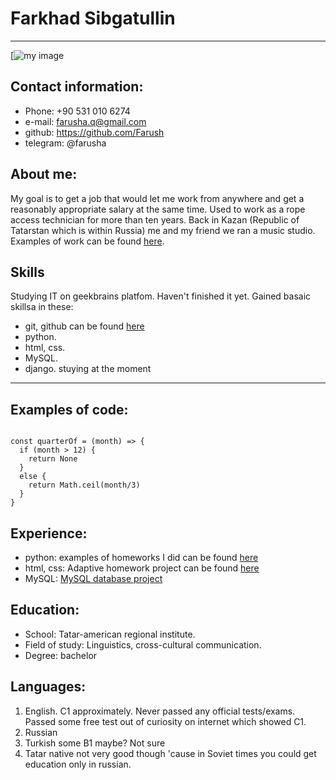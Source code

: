 
# Farkhad Sibgatullin

***

[![my image](/img/img/20171024_234803.jpg)

## Contact information:
* Phone: +90 531 010 6274
* e-mail: farusha.q@gmail.com
* github: https://github.com/Farush
* telegram: @farusha

## About me:
My goal is to get a job that would let me work from anywhere and get a reasonably appropriate salary at the same time. Used to work as a rope access technician for more than ten years. Back in Kazan (Republic of Tatarstan which is within Russia) me and my friend we ran a music studio. Examples of work can be found [here](https://www.youtube.com/results?search_query=%D0%BF%D0%BE%D0%BF%D1%80%D1%8B%D0%B3%D1%83%D0%BD+%D0%B8+%D0%B3%D0%B2%D0%BE%D0%B7%D0%B4%D0%B8).

## Skills
Studying IT on geekbrains platfom. Haven't finished it yet. Gained basaic skillsa in these:
* git, github can be found [here](https://github.com/Farush)
* python. 
* html, css.
* MySQL. 
* django. stuying at the moment

***

## Examples of code:

``` 

const quarterOf = (month) => {
  if (month > 12) {
    return None
  }
  else {
    return Math.ceil(month/3)
  }
}

```

## Experience:

* python: examples of homeworks I did can be found [here](https://github.com/Farush/HomeworkPython)
* html, css: Adaptive homework project can be found [here](https://github.com/Farush/html-css-study-project)
* MySQL: [MySQL database project](https://github.com/Farush/MySQL-Study-Project)

## Education:

- School: Tatar-american regional institute. 
- Field of study: Linguistics, cross-cultural communication.
- Degree: bachelor

## Languages:
1. English. C1 approximately. Never passed any official tests/exams. Passed some free test out of curiosity on internet which showed C1. 
2. Russian
3. Turkish some B1 maybe? Not sure
4. Tatar native not very good though 'cause in Soviet times you could get education only in russian.
